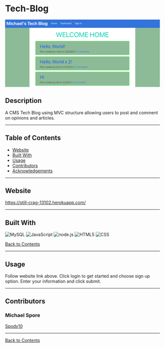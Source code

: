 # Tech-Blog

![Screenshot of Tech Blog](./tech-blog-ss.png)

## Description

A CMS Tech Blog using MVC structure allowing users to post and comment on opinions and articles.

---

## Table of Contents

- [Website](#website)
- [Built With](#built-with)
- [Usage](#usage)
- [Contributors](#contributors)
- [Acknowledgements](#acknowledgements)

---

## Website

https://still-crag-13102.herokuapp.com/

---

## Built With

![MySQL](https://img.shields.io/badge/mysql-%2300f.svg?&style=for-the-badge&logo=mysql&logoColor=white)
![JavaScript](https://img.shields.io/badge/javascript%20-%23323330.svg?&style=for-the-badge&logo=javascript&logoColor=%23F7DF1E)
![node.js](https://img.shields.io/badge/node.js%20-%2343853D.svg?&style=for-the-badge&logo=node.js&logoColor=white)
![HTML5](https://img.shields.io/badge/html5%20-%23E34F26.svg?&style=for-the-badge&logo=html5&logoColor=white)
![CSS](https://img.shields.io/badge/css3%20-%231572B6.svg?&style=for-the-badge&logo=css3&logoColor=white)

[Back to Contents](#table-of-contents)

---

## Usage

Follow website link above. Click login to get started and choose sign up option. Enter your information and click submit.

---

## Contributors

### Michael Spore

[Spody10](https://github.com/Spody10)

---

[Back to Contents](#table-of-contents)
